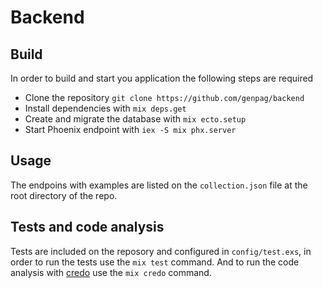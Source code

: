 # Backend

## Build

In order to build and start you application the following steps are required

- Clone the repository `git clone https://github.com/genpag/backend`
- Install dependencies with `mix deps.get`
- Create and migrate the database with `mix ecto.setup`
- Start Phoenix endpoint with `iex -S mix phx.server`

## Usage

The endpoins with examples are listed on the `collection.json` file at the root directory of the repo.

## Tests and code analysis

Tests are included on the reposory and configured in `config/test.exs`, in order to run the tests use the
`mix test` command. And to run the code analysis with [credo](https://github.com/rrrene/credo) use the
`mix credo` command.
